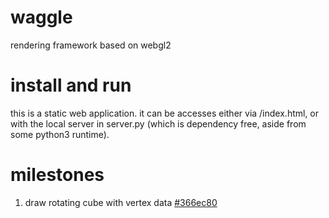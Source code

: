 # waggle
rendering framework based on webgl2

# install and run
this is a static web application. it can be accesses either via /index.html, or with the local server in server.py (which is dependency free, aside from some python3 runtime).

# milestones
1. draw rotating cube with vertex data [#366ec80](https://github.com/slaide/waggle/tree/366ec804f1c94cbb850c10a818588260f3306f34)
